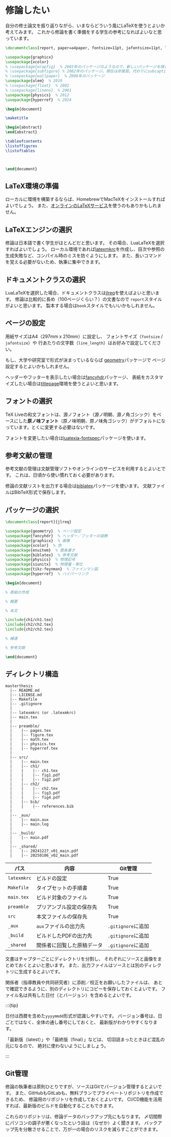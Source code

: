 # 修論したい

自分の修士論文を振り返りながら、いまならどういう風にLaTeXを使うとよいか考えてみます。
これから修論を書く準備をする学生の参考になればよいなと思っています。

```latex
\documentclass[report, paper=a4paper, fontsize=11pt, jafontsize=11pt, line_length=40zw, ]{jlreq}

\usepackage{graphicx}
\usepackage{xcolor}
% \usepackage{wrapfig}  % 2003年のパッケージのようなので、新しいパッケージを探したほうがいいかもしれない
% \usepackage{subfigure} % 2002年のパッケージ。現在は非推奨。代わりにsubcaption を利用する。
% \usepackage{wallpaper}  % 2006年のパッケージ
\usepackage{ulem}  % 2019
% \usepackage{float}  % 2001
% \usepackage{lineno}  % 2001
\usepackage{physics}  % 2012
\usepackage{hyperref}  % 2024

\begin{document}

\maketitle

\begin{abstract}
\end{abstract}

\tableofcontents
\listoffigures
\listoftables



\end{document}
```

## LaTeX環境の準備

ローカルに環境を構築するならば、HomebrewでMacTeXをインストールすればよいでしょう。
また、[オンラインのLaTeXサービス](./latex-online.md)を使うのもありかもしれません。

## LaTeXエンジンの選択

修論は日本語で書く学生がほとんどだと思います。
その場合、LuaLaTeXを選択すればよいでしょう。
ローカル環境であれば[latexmkrc](./latex-latexmk.md)を作成し、目次や参照の生成失敗など、コンパイル時のミスを防ぐようにします。
また、長いコマンドを覚える必要がないため、執筆に集中できます。

## ドキュメントクラスの選択

LuaLaTeXを選択した場合、ドキュメントクラスは[jlreq](./latex-jlreq.md)を使えばよいと思います。
修論は比較的に長め（100ページくらい？）の文書なので
`report`スタイルがよいと思います。
製本する場合は`book`スタイルでもいいかもしれません。

## ページの設定

用紙サイズはA4（297mm x 210mm）に設定し、
フォントサイズ（`fontsize` / `jafontsize`）や
行あたりの文字数（`line_length`）はお好みで設定してください。

もし、大学や研究室で形式が決まっているならば
[geometry](./latex-usepackage-geometry.md)パッケージで
ページ設定するとよいかもしれません。

ヘッダーやフッターを表示したい場合は[fancyhdr](./latex-usepackage-fancyhdr.md)パッケージ、
表紙をカスタマイズしたい場合は[titlepage](./latex-titlepage.md)環境を使うとよいと思います。

## フォントの選択

TeX Liveの和文フォントは、源ノフォント（源ノ明朝、源ノ角ゴシック）をベースにした**原ノ味フォント**（原ノ味明朝、原ノ味角ゴシック）がデフォルトになっています。とくに変更する必要はないです。

フォントを変更したい場合は[luatexja-fontspec](./latex-luatexja-fontspec.md)パッケージを使います。

## 参考文献の管理

参考文献の管理は文献管理ソフトやオンラインのサービスを利用するとよいとです。
これは、日頃から使い慣れておく必要があります。

修論の文献リストを出力する場合は[biblatex](./latex-biblatex.md)パッケージを使います。
文献ファイルはBibTeX形式で保存します。

## パッケージの選択

```latex
\documentclass[report]{jlreq}

\usepackage{geometry}  % ページ設定
\usepackage{fancyhdr}  % ヘッダー／フッターの装飾
\usepackage{graphicx}  % 画像
\usepackage{xcolor}  % 色
\usepackage{enuitem}  % 箇条書き
\usepackage{biblatex}  % 参考文献
\usepackage{physics}  % 物理記号
\usepackage{siunitx}  % 物理量・単位
\usepackage{tikz-feynman}  % ファインマン図
\usepackage{hyperref}  % ハイパーリンク

\begin{document}

% 表紙の作成

% 概要

% 本文

\include{ch1/ch1.tex}
\include{ch2/ch2.tex}
\include{ch2/ch2.tex}

% 補遺

% 参考文献

\end{document}
```

## ディレクトリ構造

```console
masterthesis
  |-- README.md
  |-- LICENSE.md
  |-- Makefile
  |-- .gitignore
  |
  |-- latexmkrc (or .latexmkrc)
  |-- main.tex
  |
  |-- preamble/
  |    |-- pages.tex
  |    |-- figure.tex
  |    |-- math.tex
  |    |-- physics.tex
  |    |-- hyperref.tex
  |
  |-- src/
  |    |-- main.tex
  |    |-- ch1/
  |    |    |-- ch1.tex
  |    |    |-- fig1.pdf
  |    |    |-- fig2.pdf
  |    |-- ch2/
  |    |    |-- ch2.tex
  |    |    |-- fig3.pdf
  |    |    |-- fig4.pdf
  |    |-- bib/
  |    |    |-- references.bib
  |
  |-- _aux/
  |    |-- main.aux
  |    |-- main.log
  |
  |-- _build/
  |    |-- main.pdf
  |
  |-- _shared/
  |    |-- 20241227_v01_main.pdf
  |    |-- 20250106_v02_main.pdf
```

| パス | 内容 | Git管理 |
|---|---|---|
| `latexmkrc` | ビルドの設定 | True |
| `Makefile` | タイプセットの手順書 | True |
| `main.tex` | ビルド対象のファイル | True |
| `preamble` | プリアンブル設定の保存先 | True |
| `src` | 本文ファイルの保存先 | True |
| `_aux` | `aux`ファイルの出力先 | `.gitignore`に追加 |
| `_build` | ビルドしたPDFの出力先 | `.gitignore`に追加 |
| `_shared` | 関係者に回覧した原稿データ | `.gitignore`に追加 |

文書はチャプターごとにディレクトリを分割し、
それぞれにソースと画像をまとめておくとよいと思います。
また、出力ファイルはソースとは別のディレクトリに生成するとよいです。

関係者（指導教員や共同研究者）に添削／校正をお願いしたファイルは、
あとで確認できるように、別のディレクトリにコピーを保存しておくとよいです。
ファイル名は共有した日付（とバージョン）を含めるとよいです。

:::{tip}

日付は西暦を含めた`yyyymmdd`形式が認識しやすいです。
バージョン番号は、日ごとではなく、全体の通し番号にしておくと、
最新版がわかりやすくなります。

「最新版（latest）」や「最終版（final）」などは、
切羽詰まったときほど混乱の元になるので、
絶対に使わないようにしましょう。

:::

## Git管理

修論の執筆者は原則ひとりですが、ソースはGitでバージョン管理するとよいです。
また、GitHubもGitLabも、無料プランでプライベートリポジトリを作成できるため、
修論用のリポジトリを作成しておくとよいです。
CI/CD機能を活用すれば、最新版のビルドを自動化することもできます。

これらのリポジトリは、修論データのバックアップ先にもなります。
〆切間際にパソコンの調子が悪くなったという話は（なぜか）よく聞きます。
バックアップ先を分散させることで、万が一の場合のリスクを減らすことができます。
